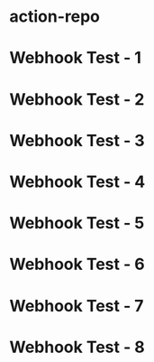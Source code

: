 # action-repo
# Webhook Test - 1
# Webhook Test - 2
# Webhook Test - 3
# Webhook Test - 4
# Webhook Test - 5
# Webhook Test - 6
# Webhook Test - 7
# Webhook Test - 8
